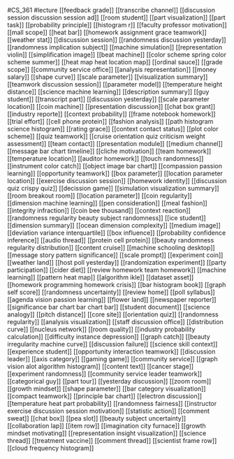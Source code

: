 #CS_361
#lecture
[[feedback grade]]
[[transcribe channel]]
[[discussion session discussion session ad]]
[[room student]]
[[part visualization]]
[[part task]]
[[probability principle]]
[[histogram r]]
[[faculty professor motivation]]
[[mall scope]]
[[heat bar]]
[[homework assignment grace teamwork]]
[[weather stat]]
[[discussion session]]
[[randomness discussion yesterday]]
[[randomness implication subject]]
[[machine simulation]]
[[representation violin]]
[[simplification image]]
[[beat machine]]
[[color scheme spring color scheme summer]]
[[heat map heat location map]]
[[ordinal sauce]]
[[grade scope]]
[[community service office]]
[[analysis representation]]
[[money salary]]
[[shape curve]]
[[scale parameter]]
[[visualization summary]]
[[teamwork discussion session]]
[[parameter model]]
[[temperature height distance]]
[[science machine learning]]
[[description summary]]
[[guy student]]
[[transcript part]]
[[discussion yesterday]]
[[scale parameter location]]
[[coin machine]]
[[presentation discussion]]
[[chat box grant]]
[[industry reporte]]
[[context probability]]
[[frame notebook homework]]
[[trial effort]]
[[cell phone protein]]
[[fashion analysis]]
[[path histogram science histogram]]
[[rating grace]]
[[context contact status]]
[[plot color scheme]]
[[quiz teamwork]]
[[cruise orientation quiz criticism weight assessment]]
[[team contact]]
[[presentation module]]
[[medium channel]]
[[message bar chart timeline]]
[[cliche motivation]]
[[team homework]]
[[temperature location]]
[[auditor homework]]
[[touch randomness]]
[[instrument color catch]]
[[object image bar chart]]
[[compassion passion learning]]
[[opportunity teamwork]]
[[box parameter]]
[[location parameter location]]
[[exercise discussion session]]
[[homework identity]]
[[discussion quiz crispy quiz]]
[[decission game]]
[[simulation visualization summary]]
[[room breakout room]]
[[location parameter]]
[[coin regularity]]
[[dimension machine learning]]
[[pen consideration]]
[[meal fashion]]
[[integrity infraction]]
[[coin bee thousand]]
[[context reaction]]
[[randomness regularity beauty subject randomness]]
[[ice student]]
[[dimension summary]]
[[ocean dimension complexity]]
[[medium image]]
[[deviation variance interquartile]]
[[box influence]]
[[probability confidence inference]]
[[audio thread]]
[[protein cell protein]]
[[beauty randomness regularity distribution]]
[[content cruise]]
[[machine schooling desktop]]
[[message story pattern significance]]
[[scale prompt]]
[[experiment coin]]
[[weather land]]
[[host poll yesterday]]
[[randomization experiment]]
[[party participation]]
[[cider diet]]
[[review homework team homework]]
[[machine learning]]
[[pattern heat map]]
[[algorithm ikle]]
[[dataset asset]]
[[homework programming homework crisis]]
[[bar histogram book]]
[[graph self score]]
[[randomness uncertainty]]
[[review home]]
[[poll syllabus]]
[[agenda vision passion learning]]
[[flower land]]
[[newspaper reporter]]
[[significance bar chart bar chart bar]]
[[student document]]
[[science analogy]]
[[pitch distance]]
[[core site]]
[[orientation quiz]]
[[randomness regularity]]
[[analysis visualization]]
[[staff discussion office]]
[[distribution curve]]
[[nucleus network]]
[[room quality]]
[[industry probability calculation]]
[[difficulty instance depression]]
[[graph catch]]
[[beauty irregularity machine curve]]
[[discussion failure]]
[[science skill context]]
[[experience student]]
[[opportunity interaction teamwork]]
[[discussion leader]]
[[axis category]]
[[gaming game]]
[[community service]]
[[graph vision alot algorithm histogram]]
[[content text]]
[[cancer stage]]
[[experiment randomness]]
[[community service leader teamwork]]
[[categorical guy]]
[[part tour]]
[[yesterday discussion]]
[[zoom room]]
[[growth mindset]]
[[shape parameter]]
[[bar category visualization]]
[[compact teamwork]]
[[principle bar chart]]
[[electron discussion]]
[[temperature heat part probability]]
[[randomness fairness]]
[[instructor exercise discussion session motivation]]
[[statistic action]]
[[comment sweat]]
[[chat box]]
[[pea slot]]
[[beauty subject uncertainty]]
[[collaboration lap]]
[[item row]]
[[imagination city furnace]]
[[growth mindset motivating]]
[[representation insight visualization]]
[[science thread]]
[[treatment vaccine]]
[[comment thread]]
[[scientist frame row]]
[[cloud frequency histogram]]
